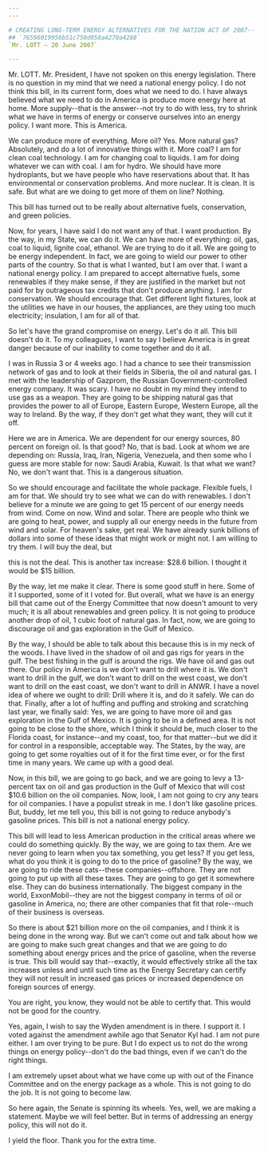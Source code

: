 ```yaml
---
---

# CREATING LONG-TERM ENERGY ALTERNATIVES FOR THE NATION ACT OF 2007--
## `76596019956b51c750d058a4270a4268`
`Mr. LOTT — 20 June 2007`

---
```



Mr. LOTT. Mr. President, I have not spoken on this energy 
legislation. There is no question in my mind that we need a national 
energy policy. I do not think this bill, in its current form, does what 
we need to do. I have always believed what we need to do in America is 
produce more energy here at home. More supply--that is the answer--not 
try to do with less, try to shrink what we have in terms of energy or 
conserve ourselves into an energy policy. I want more. This is America.

We can produce more of everything. More oil? Yes. More natural gas? 
Absolutely, and do a lot of innovative things with it. More coal? I am 
for clean coal technology. I am for changing coal to liquids. I am for 
doing whatever we can with coal. I am for hydro. We should have more 
hydroplants, but we have people who have reservations about that. It 
has environmental or conservation problems. And more nuclear. It is 
clean. It is safe. But what are we doing to get more of them on line? 
Nothing.

This bill has turned out to be really about alternative fuels, 
conservation, and green policies.

Now, for years, I have said I do not want any of that. I want 
production. By the way, in my State, we can do it. We can have more of 
everything: oil, gas, coal to liquid, lignite coal, ethanol. We are 
trying to do it all. We are going to be energy independent. In fact, we 
are going to wield our power to other parts of the country. So that is 
what I wanted, but I am over that. I want a national energy policy. I 
am prepared to accept alternative fuels, some renewables if they make 
sense, if they are justified in the market but not paid for by 
outrageous tax credits that don't produce anything. I am for 
conservation. We should encourage that. Get different light fixtures, 
look at the utilities we have in our houses, the appliances, are they 
using too much electricity; insulation, I am for all of that.


So let's have the grand compromise on energy. Let's do it all. This 
bill doesn't do it. To my colleagues, I want to say I believe America 
is in great danger because of our inability to come together and do it 
all.

I was in Russia 3 or 4 weeks ago. I had a chance to see their 
transmission network of gas and to look at their fields in Siberia, the 
oil and natural gas. I met with the leadership of Gazprom, the Russian 
Government-controlled energy company. It was scary. I have no doubt in 
my mind they intend to use gas as a weapon. They are going to be 
shipping natural gas that provides the power to all of Europe, Eastern 
Europe, Western Europe, all the way to Ireland. By the way, if they 
don't get what they want, they will cut it off.

Here we are in America. We are dependent for our energy sources, 80 
percent on foreign oil. Is that good? No, that is bad. Look at whom we 
are depending on: Russia, Iraq, Iran, Nigeria, Venezuela, and then some 
who I guess are more stable for now: Saudi Arabia, Kuwait. Is that what 
we want? No, we don't want that. This is a dangerous situation.

So we should encourage and facilitate the whole package. Flexible 
fuels, I am for that. We should try to see what we can do with 
renewables. I don't believe for a minute we are going to get 15 percent 
of our energy needs from wind. Come on now. Wind and solar. There are 
people who think we are going to heat, power, and supply all our energy 
needs in the future from wind and solar. For heaven's sake, get real. 
We have already sunk billions of dollars into some of these ideas that 
might work or might not. I am willing to try them. I will buy the deal, 
but


this is not the deal. This is another tax increase: $28.6 billion. I 
thought it would be $15 billion.

By the way, let me make it clear. There is some good stuff in here. 
Some of it I supported, some of it I voted for. But overall, what we 
have is an energy bill that came out of the Energy Committee that now 
doesn't amount to very much; it is all about renewables and green 
policy. It is not going to produce another drop of oil, 1 cubic foot of 
natural gas. In fact, now, we are going to discourage oil and gas 
exploration in the Gulf of Mexico.

By the way, I should be able to talk about this because this is in my 
neck of the woods. I have lived in the shadow of oil and gas rigs for 
years in the gulf. The best fishing in the gulf is around the rigs. We 
have oil and gas out there. Our policy in America is we don't want to 
drill where it is. We don't want to drill in the gulf, we don't want to 
drill on the west coast, we don't want to drill on the east coast, we 
don't want to drill in ANWR. I have a novel idea of where we ought to 
drill: Drill where it is, and do it safely. We can do that. Finally, 
after a lot of huffing and puffing and stroking and scratching last 
year, we finally said: Yes, we are going to have more oil and gas 
exploration in the Gulf of Mexico. It is going to be in a defined area. 
It is not going to be close to the shore, which I think it should be, 
much closer to the Florida coast, for instance--and my coast, too, for 
that matter--but we did it for control in a responsible, acceptable 
way. The States, by the way, are going to get some royalties out of it 
for the first time ever, or for the first time in many years. We came 
up with a good deal.

Now, in this bill, we are going to go back, and we are going to levy 
a 13-percent tax on oil and gas production in the Gulf of Mexico that 
will cost $10.6 billion on the oil companies. Now, look, I am not going 
to cry any tears for oil companies. I have a populist streak in me. I 
don't like gasoline prices. But, buddy, let me tell you, this bill is 
not going to reduce anybody's gasoline prices. This bill is not a 
national energy policy.

This bill will lead to less American production in the critical areas 
where we could do something quickly. By the way, we are going to tax 
them. Are we never going to learn when you tax something, you get less? 
If you get less, what do you think it is going to do to the price of 
gasoline? By the way, we are going to ride these cats--these 
companies--offshore. They are not going to put up with all these taxes. 
They are going to go get it somewhere else. They can do business 
internationally. The biggest company in the world, ExxonMobil--they are 
not the biggest company in terms of oil or gasoline in America, no; 
there are other companies that fit that role--much of their business is 
overseas.

So there is about $21 billion more on the oil companies, and I think 
it is being done in the wrong way. But we can't come out and talk about 
how we are going to make such great changes and that we are going to do 
something about energy prices and the price of gasoline, when the 
reverse is true. This bill would say that--exactly, it would 
effectively strike all the tax increases unless and until such time as 
the Energy Secretary can certify they will not result in increased gas 
prices or increased dependence on foreign sources of energy.

You are right, you know, they would not be able to certify that. This 
would not be good for the country.

Yes, again, I wish to say the Wyden amendment is in there. I support 
it. I voted against the amendment awhile ago that Senator Kyl had. I am 
not pure either. I am over trying to be pure. But I do expect us to not 
do the wrong things on energy policy--don't do the bad things, even if 
we can't do the right things.

I am extremely upset about what we have come up with out of the 
Finance Committee and on the energy package as a whole. This is not 
going to do the job. It is not going to become law.

So here again, the Senate is spinning its wheels. Yes, well, we are 
making a statement. Maybe we will feel better. But in terms of 
addressing an energy policy, this will not do it.

I yield the floor. Thank you for the extra time.